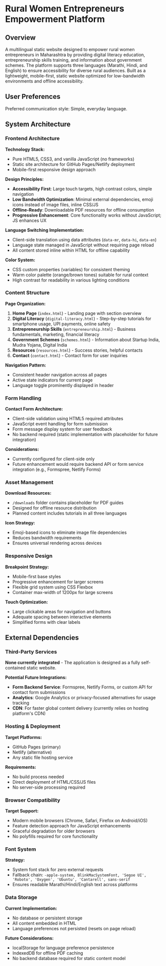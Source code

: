 # Rural Women Entrepreneurs Empowerment Platform

## Overview

A multilingual static website designed to empower rural women entrepreneurs in Maharashtra by providing digital literacy education, entrepreneurship skills training, and information about government schemes. The platform supports three languages (Marathi, Hindi, and English) to ensure accessibility for diverse rural audiences. Built as a lightweight, mobile-first, static website optimized for low-bandwidth environments and offline accessibility.

## User Preferences

Preferred communication style: Simple, everyday language.

## System Architecture

### Frontend Architecture

**Technology Stack:**
- Pure HTML5, CSS3, and vanilla JavaScript (no frameworks)
- Static site architecture for GitHub Pages/Netlify deployment
- Mobile-first responsive design approach

**Design Principles:**
- **Accessibility First**: Large touch targets, high contrast colors, simple navigation
- **Low Bandwidth Optimization**: Minimal external dependencies, emoji icons instead of image files, inline CSS/JS
- **Offline-Ready**: Downloadable PDF resources for offline consumption
- **Progressive Enhancement**: Core functionality works without JavaScript; JS enhances UX

**Language Switching Implementation:**
- Client-side translation using data attributes (`data-mr`, `data-hi`, `data-en`)
- Language state managed in JavaScript without requiring page reload
- All content stored inline within HTML for offline capability

**Color System:**
- CSS custom properties (variables) for consistent theming
- Warm color palette (orange/brown tones) suitable for rural context
- High contrast for readability in various lighting conditions

### Content Structure

**Page Organization:**
1. **Home Page** (`index.html`) - Landing page with section overview
2. **Digital Literacy** (`digital-literacy.html`) - Step-by-step tutorials for smartphone usage, UPI payments, online safety
3. **Entrepreneurship Skills** (`entrepreneurship.html`) - Business fundamentals, marketing, financial literacy
4. **Government Schemes** (`schemes.html`) - Information about Startup India, Mudra Yojana, Digital India
5. **Resources** (`resources.html`) - Success stories, helpful contacts
6. **Contact** (`contact.html`) - Contact form for user inquiries

**Navigation Pattern:**
- Consistent header navigation across all pages
- Active state indicators for current page
- Language toggle prominently displayed in header

### Form Handling

**Contact Form Architecture:**
- Client-side validation using HTML5 required attributes
- JavaScript event handling for form submission
- Form message display system for user feedback
- No backend required (static implementation with placeholder for future integration)

**Considerations:**
- Currently configured for client-side only
- Future enhancement would require backend API or form service integration (e.g., Formspree, Netlify Forms)

### Asset Management

**Download Resources:**
- `/downloads` folder contains placeholder for PDF guides
- Designed for offline resource distribution
- Planned content includes tutorials in all three languages

**Icon Strategy:**
- Emoji-based icons to eliminate image file dependencies
- Reduces bandwidth requirements
- Ensures universal rendering across devices

### Responsive Design

**Breakpoint Strategy:**
- Mobile-first base styles
- Progressive enhancement for larger screens
- Flexible grid system using CSS Flexbox
- Container max-width of 1200px for large screens

**Touch Optimization:**
- Large clickable areas for navigation and buttons
- Adequate spacing between interactive elements
- Simplified forms with clear labels

## External Dependencies

### Third-Party Services

**None currently integrated** - The application is designed as a fully self-contained static website.

**Potential Future Integrations:**
- **Form Backend Service**: Formspree, Netlify Forms, or custom API for contact form submissions
- **Analytics**: Google Analytics or privacy-focused alternatives for usage tracking
- **CDN**: For faster global content delivery (currently relies on hosting platform's CDN)

### Hosting & Deployment

**Target Platforms:**
- GitHub Pages (primary)
- Netlify (alternative)
- Any static file hosting service

**Requirements:**
- No build process needed
- Direct deployment of HTML/CSS/JS files
- No server-side processing required

### Browser Compatibility

**Target Support:**
- Modern mobile browsers (Chrome, Safari, Firefox on Android/iOS)
- Feature detection approach for JavaScript enhancements
- Graceful degradation for older browsers
- No polyfills required for core functionality

### Font System

**Strategy:**
- System font stack for zero external requests
- Fallback chain: `-apple-system, BlinkMacSystemFont, 'Segoe UI', 'Roboto', 'Oxygen', 'Ubuntu', 'Cantarell', sans-serif`
- Ensures readable Marathi/Hindi/English text across platforms

### Data Storage

**Current Implementation:**
- No database or persistent storage
- All content embedded in HTML
- Language preferences not persisted (resets on page reload)

**Future Considerations:**
- localStorage for language preference persistence
- IndexedDB for offline PDF caching
- No backend database required for static content model